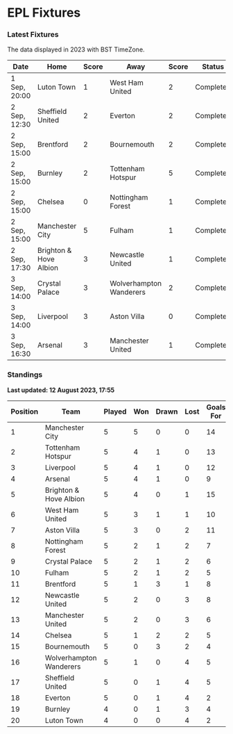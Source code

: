 # EPL Fixtures

### Latest Fixtures

The data displayed in 2023 with BST TimeZone.

<!-- START_TABLE -->
| Date | Home | Score | Away | Score | Status |
|-------------|--------|--------------|--------|--------------|--------|
| 1 Sep, 20:00 | Luton Town | 1 | West Ham United | 2 | Completed |
| 2 Sep, 12:30 | Sheffield United | 2 | Everton | 2 | Completed |
| 2 Sep, 15:00 | Brentford | 2 | Bournemouth | 2 | Completed |
| 2 Sep, 15:00 | Burnley | 2 | Tottenham Hotspur | 5 | Completed |
| 2 Sep, 15:00 | Chelsea | 0 | Nottingham Forest | 1 | Completed |
| 2 Sep, 15:00 | Manchester City | 5 | Fulham | 1 | Completed |
| 2 Sep, 17:30 | Brighton & Hove Albion | 3 | Newcastle United | 1 | Completed |
| 3 Sep, 14:00 | Crystal Palace | 3 | Wolverhampton Wanderers | 2 | Completed |
| 3 Sep, 14:00 | Liverpool | 3 | Aston Villa | 0 | Completed |
| 3 Sep, 16:30 | Arsenal | 3 | Manchester United | 1 | Completed |
<!-- END_TABLE -->

### Standings

**Last updated: 12 August 2023, 17:55**

<!-- START_STANDINGS -->
| Position | Team | Played | Won | Drawn | Lost | Goals For | Goals Against | Goal Difference | Points |
|----------|------|--------|-----|-------|------|-----------|---------------|-----------------|--------|
| 1 | Manchester City | 5 | 5 | 0 | 0 | 14 | 3 | 11 | 15 |
| 2 | Tottenham Hotspur | 5 | 4 | 1 | 0 | 13 | 5 | 8 | 13 |
| 3 | Liverpool | 5 | 4 | 1 | 0 | 12 | 4 | 8 | 13 |
| 4 | Arsenal | 5 | 4 | 1 | 0 | 9 | 4 | 5 | 13 |
| 5 | Brighton & Hove Albion | 5 | 4 | 0 | 1 | 15 | 7 | 8 | 12 |
| 6 | West Ham United | 5 | 3 | 1 | 1 | 10 | 7 | 3 | 10 |
| 7 | Aston Villa | 5 | 3 | 0 | 2 | 11 | 10 | 1 | 9 |
| 8 | Nottingham Forest | 5 | 2 | 1 | 2 | 7 | 7 | 0 | 7 |
| 9 | Crystal Palace | 5 | 2 | 1 | 2 | 6 | 7 | -1 | 7 |
| 10 | Fulham | 5 | 2 | 1 | 2 | 5 | 10 | -5 | 7 |
| 11 | Brentford | 5 | 1 | 3 | 1 | 8 | 6 | 2 | 6 |
| 12 | Newcastle United | 5 | 2 | 0 | 3 | 8 | 7 | 1 | 6 |
| 13 | Manchester United | 5 | 2 | 0 | 3 | 6 | 10 | -4 | 6 |
| 14 | Chelsea | 5 | 1 | 2 | 2 | 5 | 5 | 0 | 5 |
| 15 | Bournemouth | 5 | 0 | 3 | 2 | 4 | 8 | -4 | 3 |
| 16 | Wolverhampton Wanderers | 5 | 1 | 0 | 4 | 5 | 11 | -6 | 3 |
| 17 | Sheffield United | 5 | 0 | 1 | 4 | 5 | 9 | -4 | 1 |
| 18 | Everton | 5 | 0 | 1 | 4 | 2 | 9 | -7 | 1 |
| 19 | Burnley | 4 | 0 | 1 | 3 | 4 | 12 | -8 | 1 |
| 20 | Luton Town | 4 | 0 | 0 | 4 | 2 | 10 | -8 | 0 |
<!-- END_STANDINGS -->
